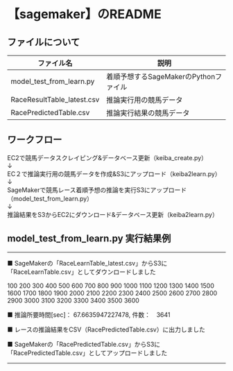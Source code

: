 # 【sagemaker】のREADME

## ファイルについて

| ファイル名 | 説明 |
| ---- | ---- |
| model_test_from_learn.py | 着順予想するSageMakerのPythonファイル |
| RaceResultTable_latest.csv | 推論実行用の競馬データ |
| RacePredictedTable.csv | 推論実行結果の競馬データ |


## ワークフロー

EC2で競馬データスクレイピング&データベース更新（keiba_create.py）  
          ↓  
EC２で推論実行用の競馬データを作成&S3にアップロード（keiba2learn.py）  
          ↓  
SageMakerで競馬レース着順予想の推論を実行S3にアップロード（model_test_from_learn.py）  
          ↓  
推論結果をS3からEC2にダウンロード&データベース更新（keiba2learn.py）  


## model_test_from_learn.py 実行結果例

-----------------------------------------------------------------------------------------

■ SageMakerの「RaceLearnTable_latest.csv」からS3に「RaceLearnTable.csv」としてダウンロードしました

100 200 300 400 500 600 700 800 900 1000 1100 1200 1300 1400 1500 1600 1700 1800 1900 2000 2100 2200 2300 2400 2500 2600 2700 2800 2900 3000 3100 3200 3300 3400 3500 3600 

■ 推論所要時間[sec]： 67.6635947227478, 件数：　3641

■ レースの推論結果をCSV（RacePredictedTable.csv）に出力しました

■ SageMakerの「RacePredictedTable.csv」からS3に「RacePredictedTable.csv」としてアップロードしました

-----------------------------------------------------------------------------------------
